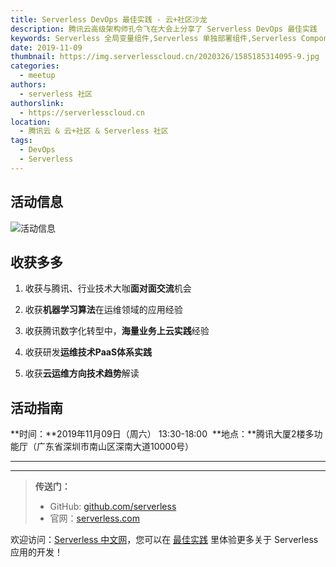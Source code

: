 ```yaml
---
title: Serverless DevOps 最佳实践 - 云+社区沙龙
description: 腾讯云高级架构师孔令飞在大会上分享了 Serverless DevOps 最佳实践
keywords: Serverless 全局变量组件,Serverless 单独部署组件,Serverless Component
date: 2019-11-09
thumbnail: https://img.serverlesscloud.cn/2020326/1585185314095-9.jpg
categories:
  - meetup
authors:
  - serverless 社区
authorslink:
  - https://serverlesscloud.cn
location:
  - 腾讯云 & 云+社区 & Serverless 社区
tags:
  - DevOps
  - Serverless
---
```


## 活动信息

![活动信息](https://img.serverlesscloud.cn/2020325/1585121482272-IMG_0286.JPG)

## 收获多多

1.  收获与腾讯、行业技术大咖**面对面交流**机会

2.  收获**机器学习算法**在运维领域的应用经验

3.  收获腾讯数字化转型中，**海量业务上云实践**经验

4.  收获研发**运维技术PaaS体系实践** 

5.  收获**云运维方向技术趋势**解读 


## 活动指南

**时间：**2019年11月09日（周六） 13:30-18:00 
**地点：**腾讯大厦2楼多功能厅（广东省深圳市南山区深南大道10000号）



---
<div id='scf-deploy-iframe-or-md'></div>

---

> **传送门：**
> - GitHub: [github.com/serverless](https://github.com/serverless/serverless/blob/master/README_CN.md)
> - 官网：[serverless.com](https://serverless.com/)

欢迎访问：[Serverless 中文网](https://serverlesscloud.cn/)，您可以在 [最佳实践](https://serverlesscloud.cn/best-practice) 里体验更多关于 Serverless 应用的开发！
